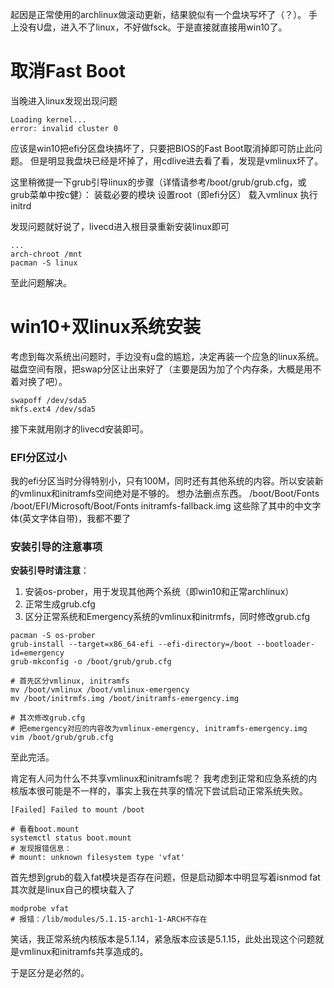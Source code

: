 起因是正常使用的archlinux做滚动更新，结果貌似有一个盘块写坏了（？）。
手上没有U盘，进入不了linux，不好做fsck。于是直接就直接用win10了。

# 取消Fast Boot 
当晚进入linux发现出现问题
```
Loading kernel...
error: invalid cluster 0
```
应该是win10把efi分区盘块搞坏了，只要把BIOS的Fast Boot取消掉即可防止此问题。
但是明显我盘块已经是坏掉了，用cdlive进去看了看，发现是vmlinux坏了。

这里稍微提一下grub引导linux的步骤（详情请参考/boot/grub/grub.cfg，或grub菜单中按c健）：
装载必要的模块
设置root（即efi分区）
载入vmlinux
执行initrd

发现问题就好说了，livecd进入根目录重新安装linux即可
```
...
arch-chroot /mnt
pacman -S linux
```

至此问题解决。

# win10+双linux系统安装
考虑到每次系统出问题时，手边没有u盘的尴尬，决定再装一个应急的linux系统。
磁盘空间有限，把swap分区让出来好了（主要是因为加了个内存条，大概是用不着对换了吧）。
```
swapoff /dev/sda5
mkfs.ext4 /dev/sda5
```

接下来就用刚才的livecd安装即可。
### EFI分区过小
我的efi分区当时分得特别小，只有100M，同时还有其他系统的内容。所以安装新的vmlinux和initramfs空间绝对是不够的。
想办法删点东西。
/boot/Boot/Fonts
/boot/EFI/Microsoft/Boot/Fonts
initramfs-fallback.img
这些除了其中的中文字体(英文字体自带)，我都不要了

### 安装引导的注意事项
**安装引导时请注意**：
1. 安装os-prober，用于发现其他两个系统（即win10和正常archlinux）
2. 正常生成grub.cfg
3. 区分正常系统和Emergency系统的vmlinux和initrmfs，同时修改grub.cfg
```
pacman -S os-prober
grub-install --target=x86_64-efi --efi-directory=/boot --bootloader-id=emergency
grub-mkconfig -o /boot/grub/grub.cfg

# 首先区分vmlinux, initramfs
mv /boot/vmlinux /boot/vmlinux-emergency
mv /boot/initrmfs.img /boot/initramfs-emergency.img

# 其次修改grub.cfg
# 把emergency对应的内容改为vmlinux-emergency, initramfs-emergency.img
vim /boot/grub/grub.cfg
```

至此完活。

肯定有人问为什么不共享vmlinux和initramfs呢？
我考虑到正常和应急系统的内核版本很可能是不一样的，事实上我在共享的情况下尝试启动正常系统失败。
```
[Failed] Failed to mount /boot

# 看看boot.mount
systemctl status boot.mount
# 发现报错信息：
# mount: unknown filesystem type 'vfat'
```
首先想到grub的载入fat模块是否存在问题，但是启动脚本中明显写着isnmod fat
其次就是linux自己的模块载入了
```
modprobe vfat
# 报错：/lib/modules/5.1.15-arch1-1-ARCH不存在
```
笑话，我正常系统内核版本是5.1.14，紧急版本应该是5.1.15，此处出现这个问题就是vmlinux和initramfs共享造成的。

于是区分是必然的。